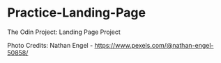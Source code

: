 # Practice-Landing-Page
The Odin Project: Landing Page Project

Photo Credits:
Nathan Engel - https://www.pexels.com/@nathan-engel-50858/